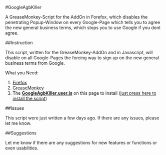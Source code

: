 #GoogleAgbKiller

A GreaseMonkey-Script for the AddOn in Forefox, which disables the penetrating Popup-Window on every Google-Page which tells you to agree the new general business terms, which stops you to use Google if you dont agree.

##Instruction

This script, written for the GreaseMonkey-AddOn and in Javascript, will disable on all Google-Pages the forcing way to sign up on the new general business terms from Google.

What you Need:

1. <a href="https://www.mozilla.org/en-US/firefox/products/">Firefox</a>
2. <a href="https://addons.mozilla.org/de/firefox/addon/greasemonkey/?src=ss">GreaseMonkey</a> 
3. The <a href="https://github.com/pCross-/GoogleAgbKiller/blob/master/GoogleAgbKiller.user.js"><b>GoogleAgbKiller.user.js</b></a> on this page to install (<a href="https://github.com/pCross-/GoogleAgbKiller/raw/master/GoogleAgbKiller.user.js">just press here to install the script</a>)

##Issues

This script were just written a few days ago.
If there are any issues, please let me know.

##Suggestions

Let me know if there are any suggestions for new features or functions or even usabilities.
